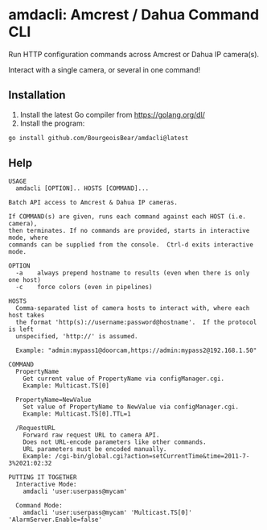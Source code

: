 # amdacli: Amcrest / Dahua Command CLI

Run HTTP configuration commands across Amcrest or Dahua IP camera(s).

Interact with a single camera, or several in one command!

## Installation

1. Install the latest Go compiler from https://golang.org/dl/
2. Install the program:

```sh
go install github.com/BourgeoisBear/amdacli@latest
```

## Help
```
USAGE
  amdacli [OPTION].. HOSTS [COMMAND]...

Batch API access to Amcrest & Dahua IP cameras.

If COMMAND(s) are given, runs each command against each HOST (i.e. camera),
then terminates. If no commands are provided, starts in interactive mode, where
commands can be supplied from the console.  Ctrl-d exits interactive mode.

OPTION
  -a    always prepend hostname to results (even when there is only one host)
  -c    force colors (even in pipelines)

HOSTS
  Comma-separated list of camera hosts to interact with, where each host takes
  the format 'http(s)://username:password@hostname'.  If the protocol is left
  unspecified, 'http://' is assumed.

  Example: "admin:mypass1@doorcam,https://admin:mypass2@192.168.1.50"

COMMAND
  PropertyName
    Get current value of PropertyName via configManager.cgi.
    Example: Multicast.TS[0]

  PropertyName=NewValue
    Set value of PropertyName to NewValue via configManager.cgi.
    Example: Multicast.TS[0].TTL=1

  /RequestURL
    Forward raw request URL to camera API.
    Does not URL-encode parameters like other commands.
    URL parameters must be encoded manually.
    Example: /cgi-bin/global.cgi?action=setCurrentTime&time=2011-7-3%2021:02:32

PUTTING IT TOGETHER
  Interactive Mode:
    amdacli 'user:userpass@mycam'

  Command Mode:
    amdacli 'user:userpass@mycam' 'Multicast.TS[0]' 'AlarmServer.Enable=false'

```
